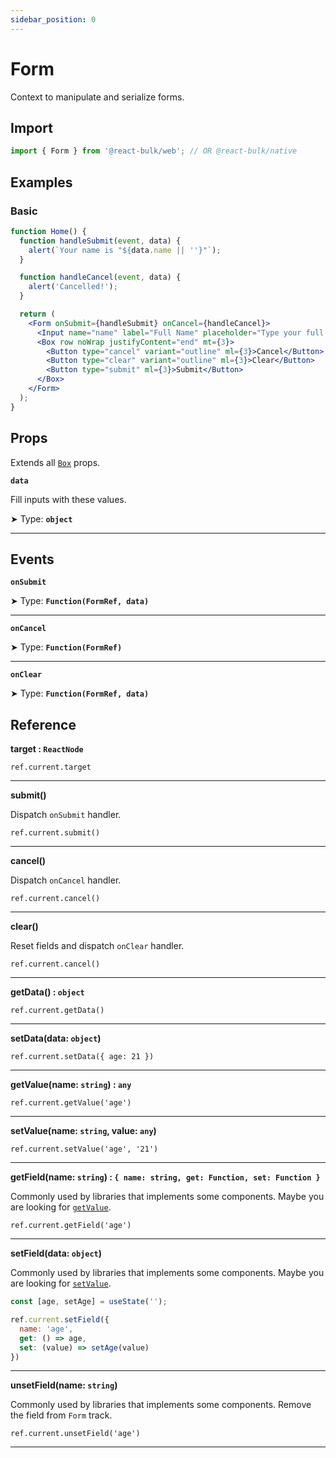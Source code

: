 ```yaml
---
sidebar_position: 0
---
```


# Form

Context to manipulate and serialize forms.

## Import

```jsx
import { Form } from '@react-bulk/web'; // OR @react-bulk/native
```

## Examples

### Basic

```jsx live
function Home() {
  function handleSubmit(event, data) {
    alert(`Your name is "${data.name || ''}"`);
  }

  function handleCancel(event, data) {
    alert('Cancelled!');
  }

  return (
    <Form onSubmit={handleSubmit} onCancel={handleCancel}>
      <Input name="name" label="Full Name" placeholder="Type your full name" />
      <Box row noWrap justifyContent="end" mt={3}>
        <Button type="cancel" variant="outline" ml={3}>Cancel</Button>
        <Button type="clear" variant="outline" ml={3}>Clear</Button>
        <Button type="submit" ml={3}>Submit</Button>
      </Box>
    </Form>
  );
}
```

## Props

Extends all [`Box`](/docs/components/core/box) props.

**`data`**

Fill inputs with these values.

➤ Type: **`object`** <br/>

---

## Events

**`onSubmit`**

➤ Type: **`Function(FormRef, data)`** <br/>

---

**`onCancel`**

➤ Type: **`Function(FormRef)`** <br/>

---

**`onClear`**

➤ Type: **`Function(FormRef, data)`** <br/>

## Reference

**target : `ReactNode`**

`ref.current.target`

---

**submit()**

Dispatch `onSubmit` handler.

`ref.current.submit()`

---

**cancel()**

Dispatch `onCancel` handler.

`ref.current.cancel()`

---

**clear()**

Reset fields and dispatch `onClear` handler.

`ref.current.cancel()`

---

**getData() : `object`**

`ref.current.getData()`

---

**setData(data: `object`)**

`ref.current.setData({ age: 21 })`

---

**getValue(name: `string`) : `any`**

`ref.current.getValue('age')`

---

**setValue(name: `string`, value: `any`)**

`ref.current.setValue('age', '21')`

---

**getField(name: `string`) : `{ name: string, get: Function, set: Function }`**

Commonly used by libraries that implements some components. Maybe you are looking for [`getValue`](#getValue).

`ref.current.getField('age')`

---

**setField(data: `object`)**

Commonly used by libraries that implements some components. Maybe you are looking for [`setValue`](#setValue).

```jsx
const [age, setAge] = useState('');

ref.current.setField({
  name: 'age',
  get: () => age,
  set: (value) => setAge(value)
})
```

---

**unsetField(name: `string`)**

Commonly used by libraries that implements some components. Remove the field from `Form` track.

`ref.current.unsetField('age')`

---
